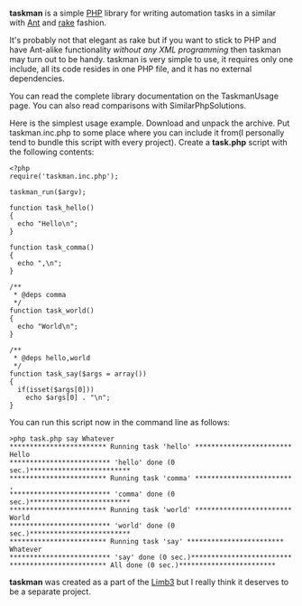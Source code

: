 **taskman** is a simple [PHP](http://php.net) library for writing automation tasks in a similar with [Ant](http://ant.apache.org) and [rake](http://rake.rubyforge.org) fashion.

It's probably not that elegant as rake but if you want to stick to PHP and have Ant-alike functionality _without any XML programming_ then taskman may turn out to be handy. taskman is very simple to use, it requires only one include, all its code resides in one PHP file, and it has no external dependencies.

You can read the complete library documentation on the TaskmanUsage page. You can also read comparisons with SimilarPhpSolutions.

Here is the simplest usage example. Download and unpack the archive. Put taskman.inc.php to some place where you can include it from(I personally tend to bundle this script with every project). Create a **task.php** script with the following contents:

```
<?php
require('taskman.inc.php');

taskman_run($argv);

function task_hello()
{
  echo "Hello\n";
}

function task_comma()
{
  echo ",\n";
}

/**
 * @deps comma
 */
function task_world()
{
  echo "World\n";
}

/**
 * @deps hello,world
 */
function task_say($args = array())
{
  if(isset($args[0]))
    echo $args[0] . "\n";
}                       
```

You can run this script now in the command line as follows:

```
>php task.php say Whatever
************************ Running task 'hello' ************************
Hello
************************* 'hello' done (0 sec.)*************************
************************ Running task 'comma' ************************
,
************************* 'comma' done (0 sec.)*************************
************************ Running task 'world' ************************
World
************************* 'world' done (0 sec.)*************************
************************ Running task 'say' ************************
Whatever
************************* 'say' done (0 sec.)*************************
************************ All done (0 sec.)************************
```

**taskman** was created as a part of the [Limb3](http://limb-project.com) but I really think it deserves to be a separate project.